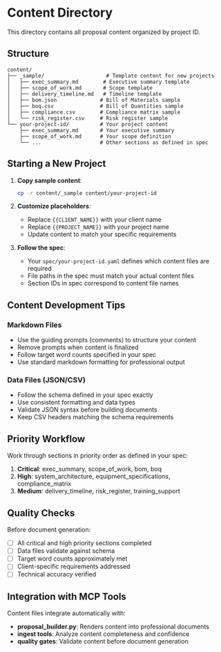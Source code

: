 # Content Directory

This directory contains all proposal content organized by project ID.

## Structure

```
content/
├── _sample/                    # Template content for new projects
│   ├── exec_summary.md        # Executive summary template
│   ├── scope_of_work.md       # Scope template  
│   ├── delivery_timeline.md   # Timeline template
│   ├── bom.json              # Bill of Materials sample
│   ├── boq.csv               # Bill of Quantities sample
│   ├── compliance.csv        # Compliance matrix sample
│   └── risk_register.csv     # Risk register sample
└── your-project-id/          # Your project content
    ├── exec_summary.md       # Your executive summary
    ├── scope_of_work.md      # Your scope definition
    └── ...                   # Other sections as defined in spec
```

## Starting a New Project

1. **Copy sample content**:
   ```bash
   cp -r content/_sample content/your-project-id
   ```

2. **Customize placeholders**:
   - Replace `{{CLIENT_NAME}}` with your client name
   - Replace `{{PROJECT_NAME}}` with your project name
   - Update content to match your specific requirements

3. **Follow the spec**:
   - Your `spec/your-project-id.yaml` defines which content files are required
   - File paths in the spec must match your actual content files
   - Section IDs in spec correspond to content file names

## Content Development Tips

### Markdown Files
- Use the guiding prompts (comments) to structure your content
- Remove prompts when content is finalized
- Follow target word counts specified in your spec
- Use standard markdown formatting for professional output

### Data Files (JSON/CSV)
- Follow the schema defined in your spec exactly
- Use consistent formatting and data types
- Validate JSON syntax before building documents
- Keep CSV headers matching the schema requirements

## Priority Workflow

Work through sections in priority order as defined in your spec:

1. **Critical**: exec_summary, scope_of_work, bom, boq
2. **High**: system_architecture, equipment_specifications, compliance_matrix  
3. **Medium**: delivery_timeline, risk_register, training_support

## Quality Checks

Before document generation:
- [ ] All critical and high priority sections completed
- [ ] Data files validate against schema
- [ ] Target word counts approximately met
- [ ] Client-specific requirements addressed
- [ ] Technical accuracy verified

## Integration with MCP Tools

Content files integrate automatically with:
- **proposal_builder.py**: Renders content into professional documents
- **ingest tools**: Analyze content completeness and confidence
- **quality gates**: Validate content before document generation